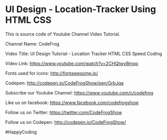# UI Design - Location-Tracker Using HTML CSS

This is source code of Youtube Channel Video Tutorial.

Channel Name: CodeFrog

Video Title: UI Design Tutorial - Location Tracker HTML CSS Speed Coding

Video Link: https://www.youtube.com/watch?v=2CHQtwyBmqo

Fonts used for icons: http://fontawesome.io/

Codepen: http://codepen.io/CodeFrogShow/pen/GrbJqa

Subscribe our Youtube Channel: https://www.youtube.com/c/codefrog

Like us on facebook: https://www.facebook.com/codefrogshow

Follow us on Twitter: https://twitter.com/CodeFrogShow

Follow us on Codepen: http://codepen.io/CodeFrogShow/

#HappyCoding
